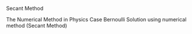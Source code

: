 Secant Method


The Numerical Method in Physics Case
Bernoulli Solution using numerical method (Secant Method)
